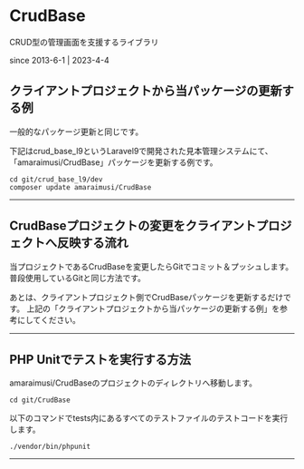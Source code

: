 # CrudBase

CRUD型の管理画面を支援するライブラリ

since 2013-6-1 | 2023-4-4




## クライアントプロジェクトから当パッケージの更新する例

一般的なパッケージ更新と同じです。

下記はcrud_base_l9というLaravel9で開発された見本管理システムにて、「amaraimusi/CrudBase」パッケージを更新する例です。


```
cd git/crud_base_l9/dev
composer update amaraimusi/CrudBase

```

--------------


## CrudBaseプロジェクトの変更をクライアントプロジェクトへ反映する流れ


当プロジェクトであるCrudBaseを変更したらGitでコミット＆プッシュします。普段使用しているGitと同じ方法です。

あとは、クライアントプロジェクト側でCrudBaseパッケージを更新するだけです。
上記の「クライアントプロジェクトから当パッケージの更新する例」を参考にしてください。


--------------



## PHP Unitでテストを実行する方法



amaraimusi/CrudBaseのプロジェクトのディレクトリへ移動します。


```
cd git/CrudBase

```

以下のコマンドでtests内にあるすべてのテストファイルのテストコードを実行します。


```
./vendor/bin/phpunit

```



--------------